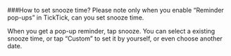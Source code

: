 ###How to set snooze time? 
Please note only when you enable “Reminder pop-ups” in TickTick, can you set snooze time. 

When you get a pop-up reminder, tap snooze. You can select a existing snooze time, or tap “Custom” to set it by yourself, or even choose another date. 





